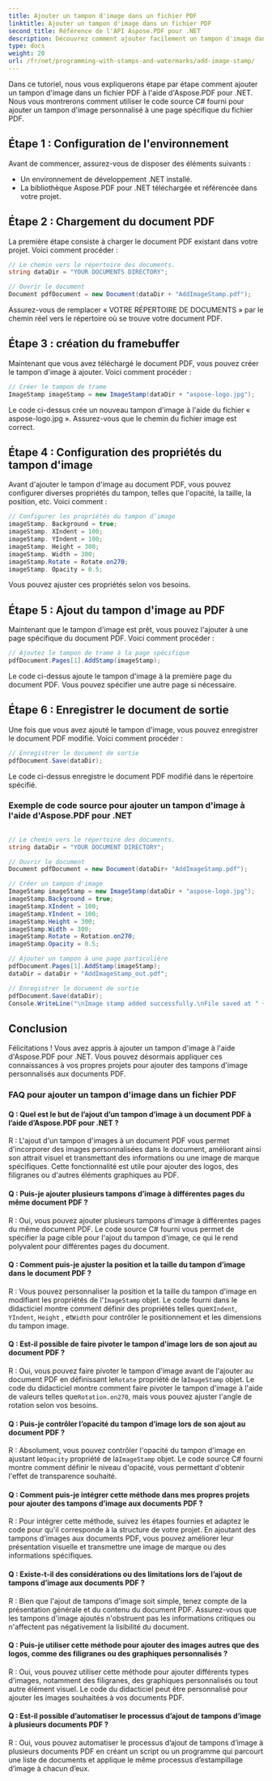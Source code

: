 ```yaml
---
title: Ajouter un tampon d'image dans un fichier PDF
linktitle: Ajouter un tampon d'image dans un fichier PDF
second_title: Référence de l'API Aspose.PDF pour .NET
description: Découvrez comment ajouter facilement un tampon d'image dans un fichier PDF avec Aspose.PDF pour .NET.
type: docs
weight: 20
url: /fr/net/programming-with-stamps-and-watermarks/add-image-stamp/
---
```

Dans ce tutoriel, nous vous expliquerons étape par étape comment ajouter un tampon d'image dans un fichier PDF à l'aide d'Aspose.PDF pour .NET. Nous vous montrerons comment utiliser le code source C# fourni pour ajouter un tampon d'image personnalisé à une page spécifique du fichier PDF.

## Étape 1 : Configuration de l'environnement

Avant de commencer, assurez-vous de disposer des éléments suivants :

- Un environnement de développement .NET installé.
- La bibliothèque Aspose.PDF pour .NET téléchargée et référencée dans votre projet.

## Étape 2 : Chargement du document PDF

La première étape consiste à charger le document PDF existant dans votre projet. Voici comment procéder :

```csharp
// Le chemin vers le répertoire des documents.
string dataDir = "YOUR DOCUMENTS DIRECTORY";

// Ouvrir le document
Document pdfDocument = new Document(dataDir + "AddImageStamp.pdf");
```

Assurez-vous de remplacer « VOTRE RÉPERTOIRE DE DOCUMENTS » par le chemin réel vers le répertoire où se trouve votre document PDF.

## Étape 3 : création du framebuffer

Maintenant que vous avez téléchargé le document PDF, vous pouvez créer le tampon d'image à ajouter. Voici comment procéder :

```csharp
// Créer le tampon de trame
ImageStamp imageStamp = new ImageStamp(dataDir + "aspose-logo.jpg");
```

Le code ci-dessus crée un nouveau tampon d'image à l'aide du fichier « aspose-logo.jpg ». Assurez-vous que le chemin du fichier image est correct.

## Étape 4 : Configuration des propriétés du tampon d'image

Avant d'ajouter le tampon d'image au document PDF, vous pouvez configurer diverses propriétés du tampon, telles que l'opacité, la taille, la position, etc. Voici comment :

```csharp
// Configurer les propriétés du tampon d’image
imageStamp. Background = true;
imageStamp. XIndent = 100;
imageStamp. YIndent = 100;
imageStamp. Height = 300;
imageStamp. Width = 300;
imageStamp.Rotate = Rotate.on270;
imageStamp. Opacity = 0.5;
```

Vous pouvez ajuster ces propriétés selon vos besoins.

## Étape 5 : Ajout du tampon d'image au PDF

Maintenant que le tampon d'image est prêt, vous pouvez l'ajouter à une page spécifique du document PDF. Voici comment procéder :

```csharp
// Ajoutez le tampon de trame à la page spécifique
pdfDocument.Pages[1].AddStamp(imageStamp);
```

Le code ci-dessus ajoute le tampon d'image à la première page du document PDF. Vous pouvez spécifier une autre page si nécessaire.

## Étape 6 : Enregistrer le document de sortie

Une fois que vous avez ajouté le tampon d'image, vous pouvez enregistrer le document PDF modifié. Voici comment procéder :

```csharp
// Enregistrer le document de sortie
pdfDocument.Save(dataDir);
```

Le code ci-dessus enregistre le document PDF modifié dans le répertoire spécifié.

### Exemple de code source pour ajouter un tampon d'image à l'aide d'Aspose.PDF pour .NET 
```csharp

// Le chemin vers le répertoire des documents.
string dataDir = "YOUR DOCUMENT DIRECTORY";

// Ouvrir le document
Document pdfDocument = new Document(dataDir+ "AddImageStamp.pdf");

// Créer un tampon d'image
ImageStamp imageStamp = new ImageStamp(dataDir + "aspose-logo.jpg");
imageStamp.Background = true;
imageStamp.XIndent = 100;
imageStamp.YIndent = 100;
imageStamp.Height = 300;
imageStamp.Width = 300;
imageStamp.Rotate = Rotation.on270;
imageStamp.Opacity = 0.5;

// Ajouter un tampon à une page particulière
pdfDocument.Pages[1].AddStamp(imageStamp);
dataDir = dataDir + "AddImageStamp_out.pdf";

// Enregistrer le document de sortie
pdfDocument.Save(dataDir);
Console.WriteLine("\nImage stamp added successfully.\nFile saved at " + dataDir);
```

## Conclusion

Félicitations ! Vous avez appris à ajouter un tampon d'image à l'aide d'Aspose.PDF pour .NET. Vous pouvez désormais appliquer ces connaissances à vos propres projets pour ajouter des tampons d'image personnalisés aux documents PDF.

### FAQ pour ajouter un tampon d'image dans un fichier PDF

#### Q : Quel est le but de l’ajout d’un tampon d’image à un document PDF à l’aide d’Aspose.PDF pour .NET ?

R : L'ajout d'un tampon d'images à un document PDF vous permet d'incorporer des images personnalisées dans le document, améliorant ainsi son attrait visuel et transmettant des informations ou une image de marque spécifiques. Cette fonctionnalité est utile pour ajouter des logos, des filigranes ou d'autres éléments graphiques au PDF.

#### Q : Puis-je ajouter plusieurs tampons d’image à différentes pages du même document PDF ?

R : Oui, vous pouvez ajouter plusieurs tampons d'image à différentes pages du même document PDF. Le code source C# fourni vous permet de spécifier la page cible pour l'ajout du tampon d'image, ce qui le rend polyvalent pour différentes pages du document.

#### Q : Comment puis-je ajuster la position et la taille du tampon d’image dans le document PDF ?

 R : Vous pouvez personnaliser la position et la taille du tampon d'image en modifiant les propriétés de l'`ImageStamp` objet. Le code fourni dans le didacticiel montre comment définir des propriétés telles que`XIndent`, `YIndent`, `Height` , et`Width` pour contrôler le positionnement et les dimensions du tampon image.

#### Q : Est-il possible de faire pivoter le tampon d'image lors de son ajout au document PDF ?

 R : Oui, vous pouvez faire pivoter le tampon d'image avant de l'ajouter au document PDF en définissant le`Rotate` propriété de la`ImageStamp` objet. Le code du didacticiel montre comment faire pivoter le tampon d'image à l'aide de valeurs telles que`Rotation.on270`, mais vous pouvez ajuster l'angle de rotation selon vos besoins.

#### Q : Puis-je contrôler l’opacité du tampon d’image lors de son ajout au document PDF ?

 R : Absolument, vous pouvez contrôler l'opacité du tampon d'image en ajustant le`Opacity` propriété de la`ImageStamp` objet. Le code source C# fourni montre comment définir le niveau d'opacité, vous permettant d'obtenir l'effet de transparence souhaité.

#### Q : Comment puis-je intégrer cette méthode dans mes propres projets pour ajouter des tampons d’image aux documents PDF ?

R : Pour intégrer cette méthode, suivez les étapes fournies et adaptez le code pour qu'il corresponde à la structure de votre projet. En ajoutant des tampons d'images aux documents PDF, vous pouvez améliorer leur présentation visuelle et transmettre une image de marque ou des informations spécifiques.

#### Q : Existe-t-il des considérations ou des limitations lors de l’ajout de tampons d’image aux documents PDF ?

R : Bien que l'ajout de tampons d'image soit simple, tenez compte de la présentation générale et du contenu du document PDF. Assurez-vous que les tampons d'image ajoutés n'obstruent pas les informations critiques ou n'affectent pas négativement la lisibilité du document.

#### Q : Puis-je utiliser cette méthode pour ajouter des images autres que des logos, comme des filigranes ou des graphiques personnalisés ?

R : Oui, vous pouvez utiliser cette méthode pour ajouter différents types d'images, notamment des filigranes, des graphiques personnalisés ou tout autre élément visuel. Le code du didacticiel peut être personnalisé pour ajouter les images souhaitées à vos documents PDF.

#### Q : Est-il possible d’automatiser le processus d’ajout de tampons d’image à plusieurs documents PDF ?

R : Oui, vous pouvez automatiser le processus d’ajout de tampons d’image à plusieurs documents PDF en créant un script ou un programme qui parcourt une liste de documents et applique le même processus d’estampillage d’image à chacun d’eux.
